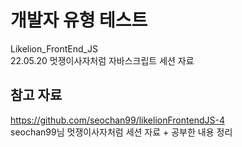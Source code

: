 # 개발자 유형 테스트
Likelion_FrontEnd_JS  
22.05.20 멋쟁이사자처럼 자바스크립트 세션 자료  

## 참고 자료
https://github.com/seochan99/likelionFrontendJS-4  
seochan99님 멋쟁이사자처럼 세션 자료 + 공부한 내용 정리
